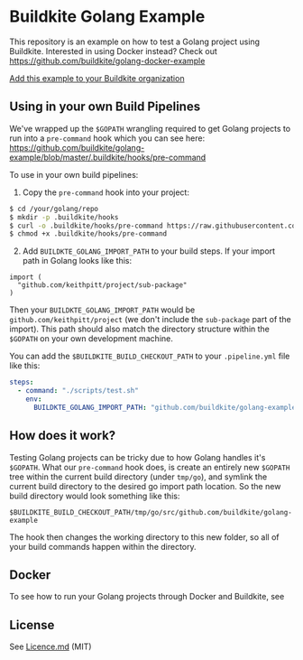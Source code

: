 # Buildkite Golang Example

This repository is an example on how to test a Golang project using Buildkite.
Interested in using Docker instead? Check out
https://github.com/buildkite/golang-docker-example

[Add this example to your Buildkite organization](https://buildkite.com/new)

## Using in your own Build Pipelines

We've wrapped up the `$GOPATH` wrangling required to get Golang projects to run
into a `pre-command` hook which you can see here:
https://github.com/buildkite/golang-example/blob/master/.buildkite/hooks/pre-command

To use in your own build pipelines:

1. Copy the `pre-command` hook into your project:

```bash
$ cd /your/golang/repo
$ mkdir -p .buildkite/hooks
$ curl -o .buildkite/hooks/pre-command https://raw.githubusercontent.com/buildkite/golang-example/master/.buildkite/hooks/pre-command
$ chmod +x .buildkite/hooks/pre-command
```

2. Add `BUILDKTE_GOLANG_IMPORT_PATH` to your build steps. If your import path in Golang looks like this:

```golang
import (
  "github.com/keithpitt/project/sub-package"
)
```

Then your `BUILDKTE_GOLANG_IMPORT_PATH` would be `github.com/keithpitt/project`
(we don't include the `sub-package` part of the import). This path should also match
the directory structure within the `$GOPATH` on your own development machine.

You can add the `$BUILDKITE_BUILD_CHECKOUT_PATH` to your `.pipeline.yml` file like this:

```yml
steps:
  - command: "./scripts/test.sh"
    env:
      BUILDKTE_GOLANG_IMPORT_PATH: "github.com/buildkite/golang-example"
```

## How does it work?

Testing Golang projects can be tricky due to how Golang handles it's `$GOPATH`.
What our `pre-command` hook does, is create an entirely new `$GOPATH` tree
within the current build directory (under `tmp/go`), and symlink the current
build directory to the desired go import path location. So the new build
directory would look something like this:

`$BUILDKITE_BUILD_CHECKOUT_PATH/tmp/go/src/github.com/buildkite/golang-example`

The hook then changes the working directory to this new folder, so all of your
build commands happen within the directory.

## Docker

To see how to run your Golang projects through Docker and Buildkite, see

## License

See [Licence.md](Licence.md) (MIT)
